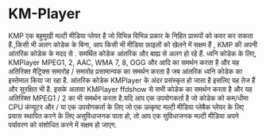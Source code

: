# KM-Player
KMP एक बहुमुखी मल्टी मीडिया प्लेयर है जो विभिन्न विभिन्न प्रकार के निहित प्रारूपों को कवर कर सकता हैं.,किसी भी अलग कोडेक के बिना, आप किसी भी मीडिया फ़ाइलों को खेलने में सक्षम हैं , KMP की अपनी आंतरिक कोडेक के मदद से . समर्थित कोडेक आंतरिक और बाह्य से अलग हो रहे हैं. ध्वनि कोडेक के लिए, KMPlayer MPEG1, 2, AAC, WMA 7, 8, OGG और आदि का समर्थन करता है और यह अतिरिक्त मैट्रिक्स समारोह / समारोह प्रसामान्यक का समर्थन करता है जब आंतरिक ध्वनि कोडेक का इस्तेमाल किया जा रहा है. आंतरिक कोडेक KMPlayer के अंदर प्रसंस्कृत हो जाता है इसलिए यह तेज हैं और सुरक्षित भी है. इसके अलावा KMPlayer ffdshow से सभी कोडेक का समर्थन करता है और यह अतिरिक्त MPEG1 / 2 का भी समर्थन करता है.यदि आप एक उपयोगकर्ता है जो कोडेक को कम/धीमा CPU कंप्यूटर और / या एक उपयोगकर्ता के लिए जो एक उत्कृष्ट मल्टी मीडिया प्लेबैक प्लेयर के लिए प्रयास स्थापित करने के लिए असुविधाजनक पाता हो, तो आप एक सुविधाजनक मल्टी मीडिया अपने पर्यावरण को संशोधित करने में सक्षम हो जाएग.
